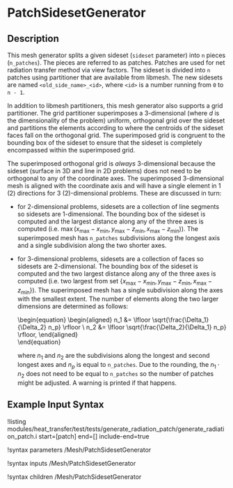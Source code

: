 # PatchSidesetGenerator

## Description

This mesh generator splits a given sideset (`sideset` parameter) into `n` pieces (`n_patches`).
The pieces are referred to as patches. Patches are used for net radiation transfer method via
view factors. The sideset is divided into `n` patches using partitioner that are available from
libmesh. The new sidesets are named `<old_side_name>_<id>`, where `<id>` is a number running from
`0` to `n - 1`.

In addition to libmesh partitioners, this mesh generator also supports a grid partitioner. The
grid partitioner superimposes a 3-dimensional (where $d$ is the dimensionality of the problem) uniform, orthogonal grid
over the sideset and partitions the elements according to where the centroids of the
sideset faces fall on the orthogonal grid. The superimposed grid is congruent to the bounding box of the sideset to ensure
that the sideset is completely encompassed within the superimposed grid.

The superimposed orthogonal grid is _always_ 3-dimensional because the sideset (surface in 3D and line in 2D problems)
does not need to be orthogonal to any of the coordinate axes. The superimposed 3-dimensional mesh is aligned with the coordinate
axis and will have a single element in 1 (2) directions for 3 (2)-dimensional problems. These are discussed in turn:

- for 2-dimensional problems, sidesets are a collection of line segments so sidesets are 1-dimensional. The bounding box of the sideset
  is computed and the largest distance along any of the three axes is computed (i.e. $\max (x_{\text{max}}-x_{\text{min}}, y_{\text{max}}-z_{\text{min}},x_{\text{max}}-z_{\text{min}})$). The superimposed mesh has `n_patches` subdivisions along the longest axis and a single
  subdivision along the two shorter axes.
- for 3-dimensional problems, sidesets are a collection of faces so sidesets are 2-dimensional. The bounding box of the sideset
  is computed and the two largest distance along any of the three axes is computed (i.e. two largest from set $\{x_{\text{max}}-x_{\text{min}}, y_{\text{max}}-z_{\text{min}},x_{\text{max}}-z_{\text{min}}\}$). The superimposed mesh has a single subdivision along the axes with the smallest extent.
  The number of elements along the two larger dimensions are determined as follows:

  \begin{equation}
  \begin{aligned}
    n_1 &= \lfloor \sqrt{\frac{\Delta_1}{\Delta_2} n_p} \rfloor \\
    n_2 &= \lfloor \sqrt{\frac{\Delta_2}{\Delta_1} n_p} \rfloor,
  \end{aligned}  
  \end{equation}

  where $n_1$ and $n_2$ are the subdivisions along the longest and second longest axes and $n_p$ is equal to `n_patches`. Due to the rounding,
  the $n_1 \cdot n_2$ does not need to be equal to `n_patches` so the number of patches might be adjusted. A warning is printed if that happens.

## Example Input Syntax

!listing modules/heat_transfer/test/tests/generate_radiation_patch/generate_radiation_patch.i start=[patch] end=[] include-end=true

!syntax parameters /Mesh/PatchSidesetGenerator

!syntax inputs /Mesh/PatchSidesetGenerator

!syntax children /Mesh/PatchSidesetGenerator

